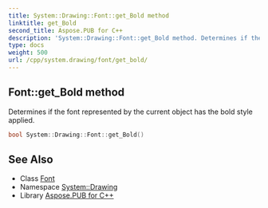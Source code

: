 ```yaml
---
title: System::Drawing::Font::get_Bold method
linktitle: get_Bold
second_title: Aspose.PUB for C++
description: 'System::Drawing::Font::get_Bold method. Determines if the font represented by the current object has the bold style applied in C++.'
type: docs
weight: 500
url: /cpp/system.drawing/font/get_bold/
---
```

## Font::get_Bold method


Determines if the font represented by the current object has the bold style applied.

```cpp
bool System::Drawing::Font::get_Bold()
```

## See Also

* Class [Font](../)
* Namespace [System::Drawing](../../)
* Library [Aspose.PUB for C++](../../../)
